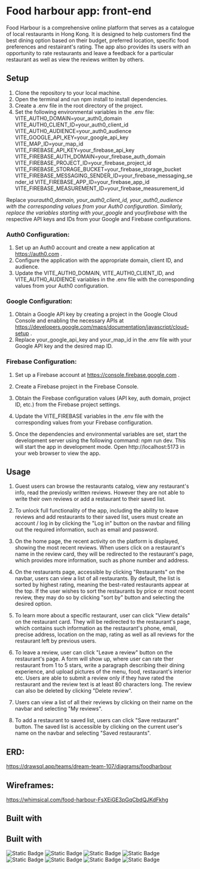 # Food harbour app: front-end

Food Harbour is a comprehensive online platform that serves as a catalogue of local restaurants in Hong Kong. It is designed to help customers find the best dining option based on their budget, preferred location, specific food preferences and restairant's rating. The app also provides its users with an opportunity to rate restaurants and leave a feedback for a particular restaurant as well as view the reviews written by others.

## Setup

1. Clone the repository to your local machine.
2. Open the terminal and run npm install to install dependencies.
3. Create a .env file in the root directory of the project.
4. Set the following environmental variables in the .env file:
   VITE_AUTH0_DOMAIN=your_auth0_domain
   VITE_AUTH0_CLIENT_ID=your_auth0_client_id
   VITE_AUTH0_AUDIENCE=your_auth0_audience
   VITE_GOOGLE_API_KEY=your_google_api_key
   VITE_MAP_ID=your_map_id
   VITE_FIREBASE_API_KEY=your_firebase_api_key
   VITE_FIREBASE_AUTH_DOMAIN=your_firebase_auth_domain
   VITE_FIREBASE_PROJECT_ID=your_firebase_project_id
   VITE_FIREBASE_STORAGE_BUCKET=your_firebase_storage_bucket
   VITE_FIREBASE_MESSAGING_SENDER_ID=your_firebase_messaging_sender_id
   VITE_FIREBASE_APP_ID=your_firebase_app_id
   VITE_FIREBASE_MEASUREMENT_ID=your_firebase_measurement_id

Replace your*auth0_domain, your_auth0_client_id, your_auth0_audience with the corresponding values from your Auth0 configuration. Similarly, replace the variables starting with your_google* and your*firebase* with the respective API keys and IDs from your Google and Firebase configurations.

### Auth0 Configuration:

1.  Set up an Auth0 account and create a new application at https://auth0.com .
2.  Configure the application with the appropriate domain, client ID, and audience.
3.  Update the VITE_AUTH0_DOMAIN, VITE_AUTH0_CLIENT_ID, and VITE_AUTH0_AUDIENCE variables in the .env file with the corresponding values from your Auth0 configuration.

### Google Configuration:

1.  Obtain a Google API key by creating a project in the Google Cloud Console and enabling the necessary APIs at https://developers.google.com/maps/documentation/javascript/cloud-setup .
2.  Replace your_google_api_key and your_map_id in the .env file with your Google API key and the desired map ID.

### Firebase Configuration:

1.  Set up a Firebase account at https://console.firebase.google.com .
2.  Create a Firebase project in the Firebase Console.
3.  Obtain the Firebase configuration values (API key, auth domain, project ID, etc.) from the Firebase project settings.
4.  Update the VITE_FIREBASE variables in the .env file with the corresponding values from your Firebase configuration.

5.  Once the dependencies and environmental variables are set, start the development server using the following command: npm run dev.
    This will start the app in development mode. Open http://localhost:5173 in your web browser to view the app.

## Usage

1. Guest users can browse the restaurants catalog, view any restaurant's info, read the previosly written reviews. However they are not able to write their own reviews or add a restaurant to their saved list.

2. To unlock full functionality of the app, including the ability to leave reviews and add restaurants to their saved list, users must create an account / log in by clicking the "Log in" button on the navbar and filling out the required information, such as email and password.

3. On the home page, the recent activity on the platform is displayed, showing the most recent reviews. When users click on a restaurant's name in the review card, they will be redirected to the restaurant's page, which provides more information, such as phone number and address.

4. On the restaurants page, accessible by clicking "Restaurants" on the navbar, users can view a list of all restaurants. By default, the list is sorted by highest rating, meaning the best-rated restaurants appear at the top. If the user wishes to sort the restaurants by price or most recent review, they may do so by clicking "sort by" button and selecting the desired option.

5. To learn more about a specific restaurant, user can click "View details" on the restaurant card. They will be redirected to the restaurant's page, which contains such information as the restaurant's phone, email, precise address, location on the map, rating as well as all reviews for the restaurant left by previous users.

6. To leave a review, user can click "Leave a review" button on the restaurant's page. A form will show up, where user can rate ther restaurant from 1 to 5 stars, write a paragraph describing their dining experience, and upload pictures of the menu, food, restaurant's interior etc. Users are able to submit a review only if they have rated the restaurant and the review text is at least 80 characters long. The review can also be deleted by clicking "Delete review".

7. Users can view a list of all their reviews by clicking on their name on the navbar and selecting "My reviews".

8. To add a restaurant to saved list, users can click "Save restaurant" button. The saved list is accessible by clicking on the current user's name on the navbar and selecting "Saved restaurants".

## ERD:

https://drawsql.app/teams/dream-team-107/diagrams/foodharbour

## Wireframes:

https://whimsical.com/food-harbour-FsXEiGE3pGqCbdQJKdFkhg

## Built with

## Built with

![Static Badge](https://img.shields.io/badge/React-61DBFB?style=for-the-badge&logo=React&labelColor=black) ![Static Badge](https://img.shields.io/badge/vite-%237c73e6?style=for-the-badge&logo=vite&labelColor=black) ![Static Badge](https://img.shields.io/badge/typescript-%239fd3c7?style=for-the-badge&logo=typescript&logoColor=%239fd3c7&labelColor=black&color=%239fd3c7)
![Static Badge](https://img.shields.io/badge/auth0-%20%23f95959?style=for-the-badge&logo=auth0&labelColor=black) ![Static Badge](https://img.shields.io/badge/firebase-%23afc5ff?style=for-the-badge&logo=firebase&logoColor=%20%23afc5ff&labelColor=black&color=%20%23afc5ff)
![Static Badge](https://img.shields.io/badge/Axios-FAFAF9?style=for-the-badge&logo=Axios&labelColor=black) ![Static Badge](https://img.shields.io/badge/chakra%20UI-%23ff9a3c?style=for-the-badge&logo=chakra%20ui&logoColor=%23ff9a3c&labelColor=black&color=%23ff9a3c)
![Static Badge](https://img.shields.io/badge/.env-4AE97A?style=for-the-badge&logo=dotenv&logoColor=4AE97A&labelColor=black)
